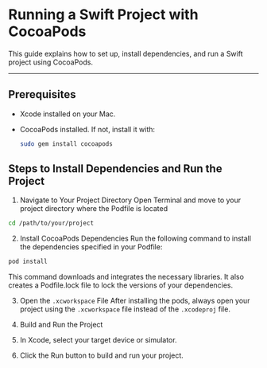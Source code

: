 # Running a Swift Project with CocoaPods

This guide explains how to set up, install dependencies, and run a Swift project using CocoaPods.

---

## Prerequisites

- Xcode installed on your Mac.
- CocoaPods installed. If not, install it with:

  ```bash
  sudo gem install cocoapods
  ```


## Steps to Install Dependencies and Run the Project

1. Navigate to Your Project Directory
Open Terminal and move to your project directory where the Podfile is located 
  ```bash
  cd /path/to/your/project
  ```

2. Install CocoaPods Dependencies
Run the following command to install the dependencies specified in your Podfile:
```bash
pod install
```
This command downloads and integrates the necessary libraries. It also creates a Podfile.lock file to lock the versions of your dependencies.


3. Open the `.xcworkspace` File
After installing the pods, always open your project using the `.xcworkspace` file instead of the `.xcodeproj` file.

4. Build and Run the Project
1. In Xcode, select your target device or simulator.
2. Click the Run button to build and run your project.